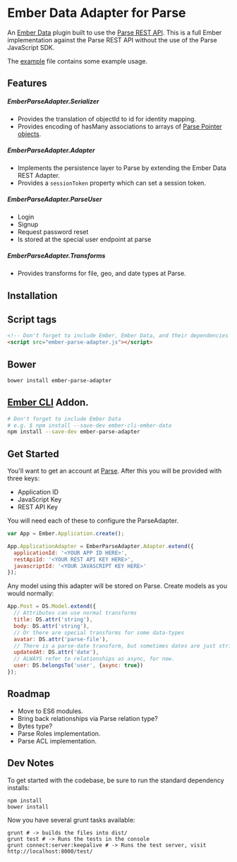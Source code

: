 Ember Data Adapter for Parse
===================

An [Ember Data](https://github.com/emberjs/data) plugin built to use
the [Parse REST API](https://parse.com/docs/rest). This is a full Ember
implementation against the Parse REST API without the use of the Parse
JavaScript SDK.

The [example](example/index.html) file contains some example usage.

Features
--------

##### EmberParseAdapter.Serializer

  * Provides the translation of objectId to id for identity mapping.
  * Provides encoding of hasMany associations to arrays of [Parse Pointer objects](https://parse.com/docs/rest#objects-types).

##### EmberParseAdapter.Adapter

  * Implements the persistence layer to Parse by extending the Ember Data REST Adapter.
  * Provides a `sessionToken` property which can set a session token.

##### EmberParseAdapter.ParseUser

  * Login
  * Signup
  * Request password reset
  * Is stored at the special user endpoint at parse

##### EmberParseAdapter.Transforms

  * Provides transforms for file, geo, and date types at Parse.

Installation
------------
## Script tags

```html
<!-- Don't forget to include Ember, Ember Data, and their dependencies -->
<script src="ember-parse-adapter.js"></script>
```

## Bower

```sh
bower install ember-parse-adapter
```

## [Ember CLI](https://github.com/stefanpenner/ember-cli) Addon.

```sh
# Don't forget to include Ember Data
# e.g. $ npm install --save-dev ember-cli-ember-data
npm install --save-dev ember-parse-adapter
```

Get Started
-----------

You'll want to get an account at [Parse](https://parse.com). After this you will
be provided with three keys:

* Application ID
* JavaScript Key
* REST API Key

You will need each of these to configure the ParseAdapter.

```javascript
var App = Ember.Application.create();

App.ApplicationAdapter = EmberParseAdapter.Adapter.extend({
  applicationId: '<YOUR APP ID HERE>',
  restApiId: '<YOUR REST API KEY HERE>',
  javascriptId: '<YOUR JAVASCRIPT KEY HERE>'
});
```

Any model using this adapter will be stored on Parse. Create models
as you would normally:

```javascript
App.Post = DS.Model.extend({
  // Attributes can use normal transforms
  title: DS.attr('string'),
  body: DS.attr('string'),
  // Or there are special transforms for some data-types
  avatar: DS.attr('parse-file'),
  // There is a parse-date transform, but sometimes dates are just strings
  updatedAt: DS.attr('date'),
  // ALWAYS refer to relationships as async, for now.
  user: DS.belongsTo('user', {async: true})
});
```

Roadmap
-------

* Move to ES6 modules.
* Bring back relationships via Parse relation type?
* Bytes type?
* Parse Roles implementation.
* Parse ACL implementation.

Dev Notes
---------

To get started with the codebase, be sure to run the standard dependency installs:

```
npm install
bower install
```

Now you have several grunt tasks available:

```
grunt # -> builds the files into dist/
grunt test # -> Runs the tests in the console
grunt connect:server:keepalive # -> Runs the test server, visit http://localhost:8000/test/
```
